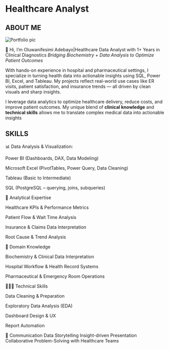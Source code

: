 # Healthcare Analyst

## ABOUT ME
![Portfolio pic](https://github.com/user-attachments/assets/735ad387-ab7e-439e-a473-874e57a0146c)


👋 Hi, I’m Oluwanifesimi Adebayo|Healthcare Data Analyst with 1+ Years in Clinical Diagnostics
*Bridging Biochemistry + Data Analysis to Optimize Patient Outcomes*

With hands-on experience in hospital and pharmaceutical settings, I specialize in turning health data into actionable insights using SQL, Power BI, Excel, and Tableau. My projects reflect real-world use cases like ER visits, patient satisfaction, and insurance trends — all driven by clean visuals and sharp insights. 

I leverage data analytics to optimize healthcare delivery, reduce costs, and improve patient outcomes. My unique blend of **clinical knowledge** and **technical skills** allows me to translate complex medical data into actionable insights


## SKILLS

📊 Data Analysis & Visualization:

Power BI (Dashboards, DAX, Data Modeling)

Microsoft Excel (PivotTables, Power Query, Data Cleaning)

Tableau (Basic to Intermediate)

SQL (PostgreSQL – querying, joins, subqueries)

🧠 Analytical Expertise

Healthcare KPIs & Performance Metrics

Patient Flow & Wait Time Analysis

Insurance & Claims Data Interpretation

Root Cause & Trend Analysis

🧪 Domain Knowledge

Biochemistry & Clinical Data Interpretation

Hospital Workflow & Health Record Systems

Pharmaceutical & Emergency Room Operations

👩🏽‍💻 Technical Skills

Data Cleaning & Preparation

Exploratory Data Analysis (EDA)

Dashboard Design & UX

Report Automation

💬 Communication
Data Storytelling
Insight-driven Presentation
Collaborative Problem-Solving with Healthcare Teams
